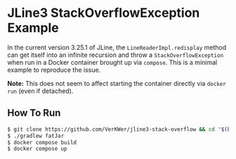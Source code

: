 # JLine3 StackOverflowException Example
In the current version 3.25.1 of JLine, the `LineReaderImpl.redisplay` method can get itself into an infinite recursion
and throw a `StackOverflowException` when run in a Docker container brought up via `compose`. This is a minimal example
to reproduce the issue.

**Note:** This does not seem to affect starting the container directly via `docker run` (even if detached).

## How To Run
```bash
$ git clone https://github.com/VerKWer/jline3-stack-overflow && cd "$(basename "$_")"
$ ./gradlew fatJar
$ docker compose build
$ docker compose up
```
